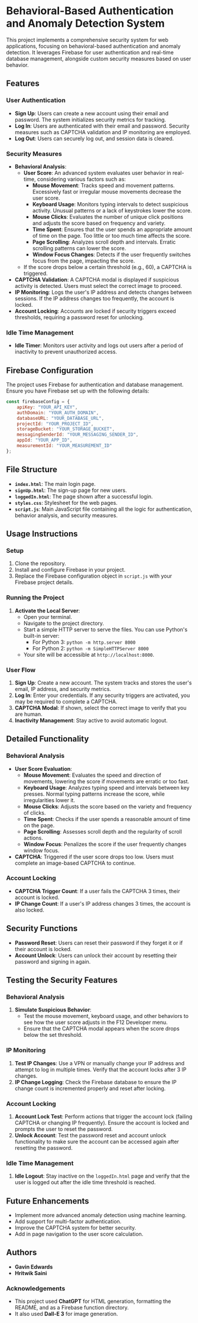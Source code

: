 # Behavioral-Based Authentication and Anomaly Detection System

This project implements a comprehensive security system for web applications, focusing on behavioral-based authentication and anomaly detection. It leverages Firebase for user authentication and real-time database management, alongside custom security measures based on user behavior.

## Features

### User Authentication
- **Sign Up**: Users can create a new account using their email and password. The system initializes security metrics for tracking.
- **Log In**: Users are authenticated with their email and password. Security measures such as CAPTCHA validation and IP monitoring are employed.
- **Log Out**: Users can securely log out, and session data is cleared.

### Security Measures
- **Behavioral Analysis**:
  - **User Score**: An advanced system evaluates user behavior in real-time, considering various factors such as:
    - **Mouse Movement**: Tracks speed and movement patterns. Excessively fast or irregular mouse movements decrease the user score.
    - **Keyboard Usage**: Monitors typing intervals to detect suspicious activity. Unusual patterns or a lack of keystrokes lower the score.
    - **Mouse Clicks**: Evaluates the number of unique click positions and adjusts the score based on frequency and variety.
    - **Time Spent**: Ensures that the user spends an appropriate amount of time on the page. Too little or too much time affects the score.
    - **Page Scrolling**: Analyzes scroll depth and intervals. Erratic scrolling patterns can lower the score.
    - **Window Focus Changes**: Detects if the user frequently switches focus from the page, impacting the score.
  - If the score drops below a certain threshold (e.g., 60), a CAPTCHA is triggered.
- **CAPTCHA Validation**: A CAPTCHA modal is displayed if suspicious activity is detected. Users must select the correct image to proceed.
- **IP Monitoring**: Logs the user's IP address and detects changes between sessions. If the IP address changes too frequently, the account is locked.
- **Account Locking**: Accounts are locked if security triggers exceed thresholds, requiring a password reset for unlocking.

### Idle Time Management
- **Idle Timer**: Monitors user activity and logs out users after a period of inactivity to prevent unauthorized access.

## Firebase Configuration
The project uses Firebase for authentication and database management. Ensure you have Firebase set up with the following details:
```javascript
const firebaseConfig = {
    apiKey: "YOUR_API_KEY",
    authDomain: "YOUR_AUTH_DOMAIN",
    databaseURL: "YOUR_DATABASE_URL",
    projectId: "YOUR_PROJECT_ID",
    storageBucket: "YOUR_STORAGE_BUCKET",
    messagingSenderId: "YOUR_MESSAGING_SENDER_ID",
    appId: "YOUR_APP_ID",
    measurementId: "YOUR_MEASUREMENT_ID"
};
```

## File Structure
- **`index.html`**: The main login page.
- **`signUp.html`**: The sign-up page for new users.
- **`loggedIn.html`**: The page shown after a successful login.
- **`styles.css`**: Stylesheet for the web pages.
- **`script.js`**: Main JavaScript file containing all the logic for authentication, behavior analysis, and security measures.

## Usage Instructions

### Setup
1. Clone the repository.
2. Install and configure Firebase in your project.
3. Replace the Firebase configuration object in `script.js` with your Firebase project details.

### Running the Project
1. **Activate the Local Server**:
   - Open your terminal.
   - Navigate to the project directory.
   - Start a simple HTTP server to serve the files. You can use Python's built-in server:
     - For Python 3: `python -m http.server 8000`
     - For Python 2: `python -m SimpleHTTPServer 8000`
   - Your site will be accessible at `http://localhost:8000`.

### User Flow
1. **Sign Up**: Create a new account. The system tracks and stores the user's email, IP address, and security metrics.
2. **Log In**: Enter your credentials. If any security triggers are activated, you may be required to complete a CAPTCHA.
3. **CAPTCHA Modal**: If shown, select the correct image to verify that you are human.
4. **Inactivity Management**: Stay active to avoid automatic logout.

## Detailed Functionality

### Behavioral Analysis
- **User Score Evaluation**: 
  - **Mouse Movement**: Evaluates the speed and direction of movements, lowering the score if movements are erratic or too fast.
  - **Keyboard Usage**: Analyzes typing speed and intervals between key presses. Normal typing patterns increase the score, while irregularities lower it.
  - **Mouse Clicks**: Adjusts the score based on the variety and frequency of clicks.
  - **Time Spent**: Checks if the user spends a reasonable amount of time on the page.
  - **Page Scrolling**: Assesses scroll depth and the regularity of scroll actions.
  - **Window Focus**: Penalizes the score if the user frequently changes window focus.
- **CAPTCHA**: Triggered if the user score drops too low. Users must complete an image-based CAPTCHA to continue.

### Account Locking
- **CAPTCHA Trigger Count**: If a user fails the CAPTCHA 3 times, their account is locked.
- **IP Change Count**: If a user's IP address changes 3 times, the account is also locked.

## Security Functions
- **Password Reset**: Users can reset their password if they forget it or if their account is locked.
- **Account Unlock**: Users can unlock their account by resetting their password and signing in again.

## Testing the Security Features

### Behavioral Analysis
1. **Simulate Suspicious Behavior**: 
   - Test the mouse movement, keyboard usage, and other behaviors to see how the user score adjusts in the F12 Developer menu.
   - Ensure that the CAPTCHA modal appears when the score drops below the set threshold.

### IP Monitoring
1. **Test IP Changes**: Use a VPN or manually change your IP address and attempt to log in multiple times. Verify that the account locks after 3 IP changes.
2. **IP Change Logging**: Check the Firebase database to ensure the IP change count is incremented properly and reset after locking.

### Account Locking
1. **Account Lock Test**: Perform actions that trigger the account lock (failing CAPTCHA or changing IP frequently). Ensure the account is locked and prompts the user to reset the password.
2. **Unlock Account**: Test the password reset and account unlock functionality to make sure the account can be accessed again after resetting the password.

### Idle Time Management
1. **Idle Logout**: Stay inactive on the `loggedIn.html` page and verify that the user is logged out after the idle time threshold is reached.

## Future Enhancements
- Implement more advanced anomaly detection using machine learning.
- Add support for multi-factor authentication.
- Improve the CAPTCHA system for better security.
- Add in page navigation to the user score calculation.

## Authors
- **Gavin Edwards**
- **Hritwik Saini**

### Acknowledgements
- This project used **ChatGPT** for HTML generation, formatting the README, and as a Firebase function directory.
- It also used **Dall-E 3** for image generation.
